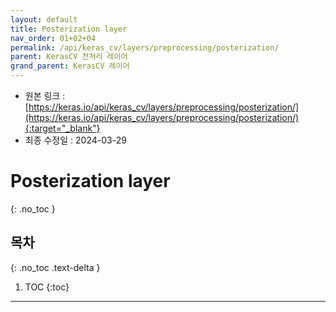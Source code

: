 ```yaml
---
layout: default
title: Posterization layer
nav_order: 01+02+04
permalink: /api/keras_cv/layers/preprocessing/posterization/
parent: KerasCV 전처리 레이어
grand_parent: KerasCV 레이어
---
```


* 원본 링크 : [https://keras.io/api/keras_cv/layers/preprocessing/posterization/](https://keras.io/api/keras_cv/layers/preprocessing/posterization/){:target="_blank"}
* 최종 수정일 : 2024-03-29

# Posterization layer
{: .no_toc }

## 목차
{: .no_toc .text-delta }

1. TOC
{:toc}

---

